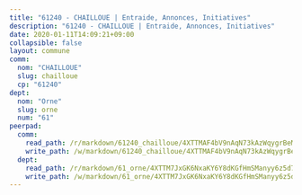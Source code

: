 ```yaml
---
title: "61240 - CHAILLOUE | Entraide, Annonces, Initiatives"
description: "61240 - CHAILLOUE | Entraide, Annonces, Initiatives"
date: 2020-01-11T14:09:21+09:00
collapsible: false
layout: commune
comm:
  nom: "CHAILLOUE"
  slug: chailloue
  cp: "61240"
dept:
  nom: "Orne"
  slug: orne
  num: "61"
peerpad:
  comm:
    read_path: /r/markdown/61240_chailloue/4XTTMAF4bV9nAqN73kAzWqygrBeMQ4BSyxkc9LQhidss91LC7
    write_path: /w/markdown/61240_chailloue/4XTTMAF4bV9nAqN73kAzWqygrBeMQ4BSyxkc9LQhidss91LC7-K3TgUkG1QQt8LkF8Vn5tUsQ95mLHhB9Sq5kCkuTEDCXfCePqLqt23pLMJMs4Y9ehTh3tSyyqg69MMLqWxRFku898GuDwHoTBsC8ZMa9kCCKyxexZup3jZW5RgBt6y8ETyJBpP7D1
  dept:
    read_path: /r/markdown/61_orne/4XTTM7JxGK6NxaKY6Y8dKGfHmSManyy6z5d78TaTcUn3zJjy6
    write_path: /w/markdown/61_orne/4XTTM7JxGK6NxaKY6Y8dKGfHmSManyy6z5d78TaTcUn3zJjy6-K3TgUN9f9h2Fmk7w15QXNPtmJYWWDYEB4sLb6BW46ErzRh2NG4TmnnXd3GJfJ3dVSNBE8WudjKbLAy4CD2mQTtYeoUAUzvKztzGsCxcQ4ezpe7WGMgkNubsBkL3vV47Zushr5DqN
---
```



